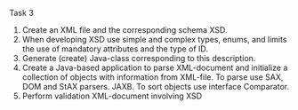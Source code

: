 Task 3 
1. Create an XML file and the corresponding schema XSD. 
2. When developing XSD use simple and complex types, enums, and limits the use of mandatory attributes and the type of ID.
3. Generate (create) Java-class corresponding to this description. 
4. Create a Java-based application to parse XML-document and initialize a collection of objects with information from XML-file. To parse use SAX, DOM and StAX parsers. JAXB. To sort objects use interface Comparator. 
5. Perform validation XML-document involving XSD
